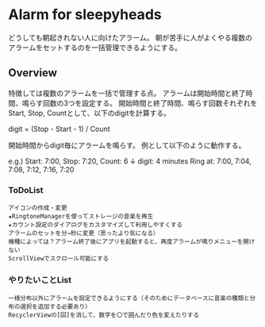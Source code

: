 # Alarm for sleepyheads

どうしても朝起きれない人に向けたアラーム。 
朝が苦手に人がよくやる複数のアラームをセットするのを一括管理できるようにする。 

## Overview

特徴しては複数のアラームを一括で管理する点。
アラームは開始時間と終了時間、鳴らす回数の3つを設定する。
開始時間と終了時間、鳴らす回数それぞれをStart, Stop, Countとして、以下のdigitを計算する。 
 
digit = (Stop - Start - 1) / Count 
 
開始時間からdigit毎にアラームを鳴らす。 
例として以下のように動作する。 

e.g.) 
Start: 7:00, Stop: 7:20, Count: 6 
↓ 
digit: 4 minutes 
Ring at: 
7:00, 7:04, 7:08, 7:12, 7:16, 7:20 

### ToDoList
```
アイコンの作成・変更  
★RingtoneManagerを使ってストレージの音楽を再生  
★カウント設定のダイアログをカスタマイズして利用しやすくする  
アラームのセットを分→秒に変更（思ったより気になる）  
機種によっては？アラーム終了後にアプリを起動すると、再度アラームが鳴りメニューを開けない  
ScrollViewでスクロール可能にする  
```
### やりたいことList
```
一様分布以外にアラームを設定できるようにする（そのためにデータベースに音楽の種類と分布の選択を追加する必要あり）
RecyclerViewの[回]を消して、数字を〇で囲んだり色を変えたりする  
```
